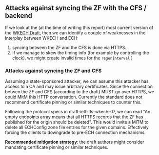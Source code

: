 ## Attacks against syncing the ZF with the CFS / backend

If we look at the (at the time of writing this report) most current version of the [WKECH Draft](https://datatracker.ietf.org/doc/html/draft-ietf-tls-wkech-07), then we can identify a couple of weaknesses in the interplay between WKECH and ECH:

1. syncing between the ZF and the CFS is done via HTTPS. 
2. If we manage to skew the timing info (for example by controlling the clock), we might create invalid times for the `regeninterval` )

### Attacks against syncing the ZF and CFS

Assuming a state-sponsored attacker, we can assume this attacker has access to a CA and may issue arbitrary certificates. 
Since the connection betwen the ZF and CFS (according to the draft) MUST go over HTTPS, we could MitM this HTTP conversation. Currently the standard does not recommend certificate pinning or similar techniques to counter this.

Following the protocol specs in draft-ietf-tls-wkech-07, we can read "An empty endpoints array means that all HTTPS records that the ZF has published for the origin should be deleted". This would invite a MiTM to delete all ECHConfig zone file entries for the given domains. Effectively forcing the clients to downgrade to pre-ECH connection mechanisms.

**Recommended mitigation strategy**: the draft authors might consider mandating certificate pinning or similar techniques. 
